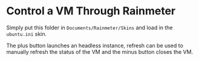 # Control a VM Through Rainmeter

Simply put this folder in `Documents/Rainmeter/Skins` and load in the `ubuntu.ini` skin.

The plus button launches an headless instance, refresh can be used to manually refresh the status of the VM and the minus button closes the VM.